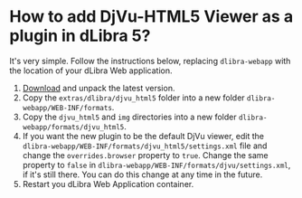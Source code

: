 # How to add DjVu-HTML5 Viewer as a plugin in dLibra 5?

It's very simple. Follow the instructions below, replacing `dlibra-webapp` with the location of your dLibra Web application.

1. [Download](https://github.com/mateusz-matela/djvu-html5/releases) and unpack the latest version.
2. Copy the `extras/dlibra/djvu_html5` folder into a new folder `dlibra-webapp/WEB-INF/formats`.
3. Copy the `djvu_html5` and `img` directories into a new folder `dlibra-webapp/formats/djvu_html5`.
4. If you want the new plugin to be the default DjVu viewer, edit the `dlibra-webapp/WEB-INF/formats/djvu_html5/settings.xml` file and change the `overrides.browser` property to `true`. Change the same property to `false` in `dlibra-webapp/WEB-INF/formats/djvu/settings.xml`, if it's still there. You can do this change at any time in the future.
5. Restart you dLibra Web Application container.
